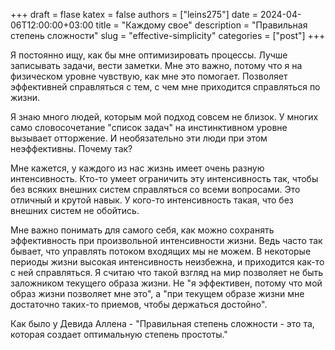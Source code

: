 +++ 
draft = flase
katex = false
authors = ["leins275"]
date = 2024-04-06T12:00:00+03:00
title = "Каждому свое"
description = "Правильная степень сложности"
slug = "effective-simplicity"
categories = ["post"]
+++

Я постоянно ищу, как бы мне оптимизировать процессы. Лучше записывать задачи, вести заметки. Мне это важно, потому что я на физическом уровне чувствую, как мне это помогает. Позволяет эффективней справляться с тем, с чем мне приходится справляться по жизни.

Я знаю много людей, которым мой подход совсем не близок. У многих само словосочетание "список задач" на инстинктивном уровне вызывает отторжение. И необязательно эти люди при этом неэффективны. Почему так?

Мне кажется, у каждого из нас жизнь имеет очень разную интенсивность. Кто-то умеет ограничить эту интенсивность так, чтобы без всяких внешних систем справляться со всеми вопросами. Это отличный и крутой навык. У кого-то интенсивность такая, что без внешних систем не обойтись. 

Мне важно понимать для самого себя, как можно сохранять эффективность при произвольной интенсивности жизни. Ведь часто так бывает, что управлять потоком входящих мы не можем. В некоторые периоды жизни высокая интенсивность неизбежна, и приходится как-то с ней справляться. Я считаю что такой взгляд на мир позволяет не быть заложником текущего образа жизни. Не "я эффективен, потому что мой образ жизни позволяет мне это", а "при текущем образе жизни мне достаточно таких-то приемов, чтобы держаться достойно".

Как было у Девида Аллена - "Правильная степень сложности - это та, которая создает оптимальную степень простоты."